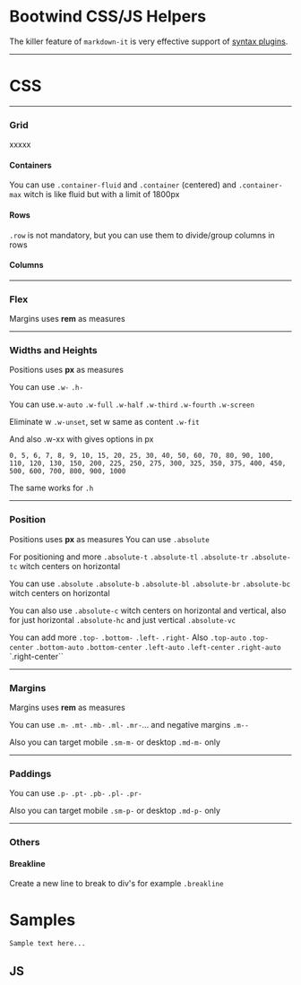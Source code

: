 # Bootwind CSS/JS Helpers
The killer feature of `markdown-it` is very effective support of
[syntax plugins](https://www.npmjs.org/browse/keyword/markdown-it-plugin).


---
# CSS

---
### Grid
xxxxx

#### Containers
You can use `.container-fluid` and `.container` (centered) and  `.container-max` witch is like fluid but with a limit of 1800px


#### Rows
`.row` is not mandatory, but you can use them to divide/group columns in rows


#### Columns



---
### Flex
Margins uses **rem** as measures



---
### Widths and Heights
Positions uses **px** as measures

You can use `.w-` `.h-`

You can use`.w-auto` `.w-full` `.w-half` `.w-third` `.w-fourth` `.w-screen`

Eliminate w `.w-unset`, set w same as content `.w-fit`

And also .w-xx with gives options in px

`0, 5, 6, 7, 8, 9, 10, 15, 20, 25, 30, 40, 50, 60, 70, 80, 90, 100, 110, 120, 130, 150, 200, 225, 250, 275, 300, 325, 350, 375, 400, 450, 500, 600, 700, 800, 900, 1000`

The same works for `.h`



---
### Position
Positions uses **px** as measures
You can use `.absolute`

For positioning and more `.absolute-t` `.absolute-tl` `.absolute-tr` `.absolute-tc` witch centers on horizontal

You can use `.absolute` `.absolute-b` `.absolute-bl` `.absolute-br` `.absolute-bc` witch centers on horizontal

You can also use `.absolute-c` witch centers on horizontal and vertical, also for just horizontal `.absolute-hc` and just vertical  `.absolute-vc`

You can add more `.top-` `.bottom-` `.left-` `.right-`
Also `.top-auto`  `.top-center` `.bottom-auto`  `.bottom-center` `.left-auto`  `.left-center` `.right-auto`  `.right-center``



---
### Margins
Margins uses **rem** as measures

You can use `.m-` `.mt-` `.mb-` `.ml-` `.mr-`... and negative margins `.m--`

Also you can target mobile `.sm-m-` or desktop `.md-m-` only


---
### Paddings

You can use `.p-` `.pt-` `.pb-` `.pl-` `.pr-`

Also you can target mobile `.sm-p-` or desktop `.md-p-` only


---
### Others

#### Breakline
Create a new line to break to div's for example `.breakline`






# Samples


```
Sample text here...
```


## JS